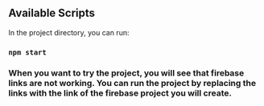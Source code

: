 ## Available Scripts

In the project directory, you can run:

### `npm start`

### When you want to try the project, you will see that firebase links are not working. You can run the project by replacing the links with the link of the firebase project you will create.
